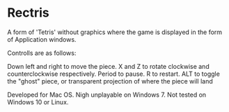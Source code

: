 # Rectris

A form of 'Tetris' without graphics where the game is displayed in the form of Application windows.

Controlls are as follows:

Down left and right to move the piece.
X and Z to rotate clockwise and counterclockwise respectively.
Period to pause.
R to restart.
ALT to toggle the "ghost" piece, or transparent projection of where the piece will land

Developed for Mac OS. Nigh unplayable on Windows 7. Not tested on Windows 10 or Linux.

